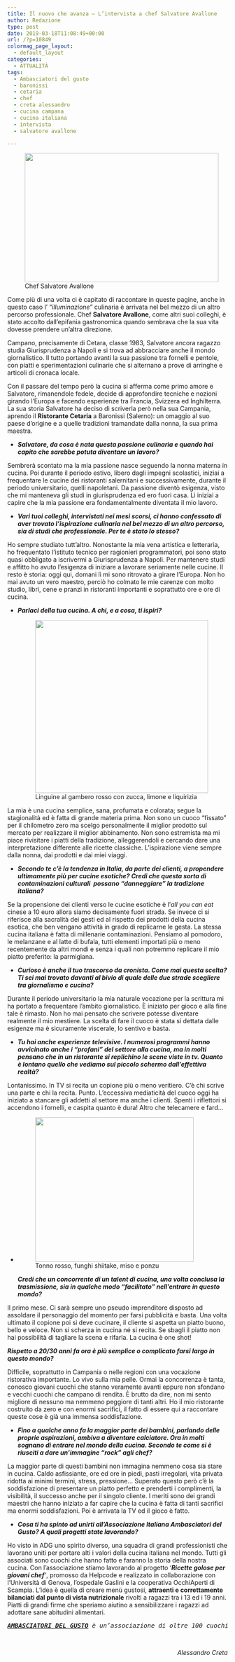 ```yaml
---
title: Il nuovo che avanza – L’intervista a chef Salvatore Avallone
author: Redazione
type: post
date: 2019-03-18T11:08:49+00:00
url: /?p=10849
colormag_page_layout:
  - default_layout
categories:
  - ATTUALITÀ
tags:
  - Ambasciatori del gusto
  - baronissi
  - cetaria
  - chef
  - creta alessandro
  - cucina campana
  - cucina italiana
  - intervista
  - salvatore avallone

---
```

<figure id="attachment_10853" aria-describedby="caption-attachment-10853" style="width: 443px" class="wp-caption alignleft"><img decoding="async" loading="lazy" class="wp-image-10853 " src="https://progressonline.it/wp-content/uploads/2019/03/20180520113229_IMG_0872-1024x683.jpg" alt="" width="443" height="295" /><figcaption id="caption-attachment-10853" class="wp-caption-text">Chef Salvatore Avallone</figcaption></figure>

Come più di una volta ci è capitato di raccontare in queste pagine, anche in questo caso l’ “_illuminazione_” culinaria è arrivata nel bel mezzo di un altro percorso professionale. Chef **Salvatore Avallone**, come altri suoi colleghi, è stato accolto dall’epifania gastronomica quando sembrava che la sua vita dovesse prendere un’altra direzione.

Campano, precisamente di Cetara, classe 1983, Salvatore ancora ragazzo studia Giurisprudenza a Napoli e si trova ad abbracciare anche il mondo giornalistico. Il tutto portando avanti la sua passione tra fornelli e pentole, con piatti e sperimentazioni culinarie che si alternano a prove di arringhe e articoli di cronaca locale.

Con il passare del tempo però la cucina si afferma come primo amore e Salvatore, rimanendole fedele, decide di approfondire tecniche e nozioni girando l’Europa e facendo esperienze tra Francia, Svizzera ed Inghilterra. La sua storia Salvatore ha deciso di scriverla però nella sua Campania, aprendo il **Ristorante Cetaria** a Baronissi (Salerno): un omaggio al suo paese d’origine e a quelle tradizioni tramandate dalla nonna, la sua prima maestra.

  * **_Salvatore, da cosa è nata questa passione culinaria e quando hai capito che sarebbe potuta diventare un lavoro?_**

Sembrerà scontato ma la mia passione nasce seguendo la nonna materna in cucina. Poi durante il periodo estivo, libero dagli impegni scolastici, iniziai a frequentare le cucine dei ristoranti salernitani e successivamente, durante il periodo universitario, quelli napoletani. Da passione diventò esigenza, visto che mi manteneva gli studi in giurisprudenza ed ero fuori casa. Lì iniziai a capire che la mia passione era fondamentalmente diventata il mio lavoro.

  * **_Vari tuoi colleghi, intervistati nei mesi scorsi, ci hanno confessato di aver trovato l’ispirazione culinaria nel bel mezzo di un altro percorso, sia di studi che professionale. Per te è stato lo stesso?_** 

Ho sempre studiato tutt&#8217;altro. Nonostante la mia vena artistica e letteraria, ho frequentato l&#8217;istituto tecnico per ragionieri programmatori, poi sono stato quasi obbligato a iscrivermi a Giurisprudenza a Napoli. Per mantenere studi e affitto ho avuto l&#8217;esigenza di iniziare a lavorare seriamente nelle cucine. Il resto è storia: oggi qui, domani lì mi sono ritrovato a girare l’Europa. Non ho mai avuto un vero maestro, perciò ho colmato le mie carenze con molto studio, libri, cene e pranzi in ristoranti importanti e soprattutto ore e ore di cucina.

  * ****_Parlaci della tua cucina. A chi, e a cosa, ti ispiri?_**** 
    <figure id="attachment_10855" aria-describedby="caption-attachment-10855" style="width: 395px" class="wp-caption alignright"><img decoding="async" loading="lazy" class="wp-image-10855 " src="https://progressonline.it/wp-content/uploads/2019/03/Linguine-al-gambero-rosso-con-zucca-limone-e-liquirizia-1024x1024.jpg" alt="" width="395" height="395" /><figcaption id="caption-attachment-10855" class="wp-caption-text">Linguine al gambero rosso con zucca, limone e liquirizia</figcaption></figure></li> </ul> 
    
    La mia è una cucina semplice, sana, profumata e colorata; segue la stagionalità ed è fatta di grande materia prima. Non sono un cuoco “fissato&#8221; per il chilometro zero ma scelgo personalmente il miglior prodotto sul mercato per realizzare il miglior abbinamento. Non sono estremista ma mi piace rivisitare i piatti della tradizione, alleggerendoli e cercando dare una interpretazione differente alle ricette classiche. L’ispirazione viene sempre dalla nonna, dai prodotti e dai miei viaggi.
    
      * **_Secondo te c’è la tendenza in Italia, da parte dei clienti, a propendere ultimamente più per cucine esotiche? Credi che questa sorta di contaminazioni culturali  possano “danneggiare” la tradizione italiana?_**
    
    Se la propensione dei clienti verso le cucine esotiche è l’_all you can eat_ cinese a 10 euro allora siamo decisamente fuori strada. Se invece ci si riferisce alla sacralità dei gesti ed al rispetto dei prodotti della cucina esotica, che ben vengano attività in grado di replicarne le gesta. La stessa cucina italiana è fatta di millenarie contaminazioni. Pensiamo al pomodoro, le melanzane e al latte di bufala, tutti elementi importati più o meno recentemente da altri mondi e senza i quali non potremmo replicare il mio piatto preferito: la parmigiana.
    
      * **_Curioso è anche il tuo trascorso da cronista. Come mai questa scelta? Ti sei mai trovato davanti al bivio di quale delle due strade scegliere tra giornalismo e cucina?_**
    
    Durante il periodo universitario la mia naturale vocazione per la scrittura mi ha portato a frequentare l&#8217;ambito giornalistico. È iniziato per gioco e alla fine tale è rimasto. Non ho mai pensato che scrivere potesse diventare realmente il mio mestiere. La scelta di fare il cuoco è stata sì dettata dalle esigenze ma è sicuramente viscerale, lo sentivo e basta.
    
      * **_Tu hai anche esperienze televisive. I numerosi programmi hanno avvicinato anche i “profani” del settore alla cucina, ma in molti pensano che in un ristorante si replichino le scene viste in tv. Quanto è lontano quello che vediamo sul piccolo schermo dall’effettiva realtà?_**
    
    Lontanissimo. In TV si recita un copione più o meno veritiero. C&#8217;è chi scrive una parte e chi la recita. Punto. L&#8217;eccessiva mediaticità del cuoco oggi ha iniziato a stancare gli addetti al settore ma anche i clienti. Spenti i riflettori si accendono i fornelli, e caspita quanto è dura! Altro che telecamere e fard…
    
      * <figure id="attachment_10852" aria-describedby="caption-attachment-10852" style="width: 362px" class="wp-caption alignleft"><img decoding="async" loading="lazy" class="wp-image-10852 " src="https://progressonline.it/wp-content/uploads/2019/03/Tonno-rosso-funghi-shiitake-miso-e-ponzu-1024x937.jpg" alt="" width="362" height="330" /><figcaption id="caption-attachment-10852" class="wp-caption-text">Tonno rosso, funghi shiitake, miso e ponzu</figcaption></figure>
        
        **_Credi che un concorrente di un talent di cucina, una volta conclusa la trasmissione, sia in qualche modo “facilitato” nell’entrare in questo mondo?_**</li> </ul> 
        
        Il primo mese. Ci sarà sempre uno pseudo imprenditore disposto ad assoldare il personaggio del momento per farsi pubblicità e basta. Una volta ultimato il copione poi si deve cucinare, il cliente si aspetta un piatto buono, bello e veloce. Non si scherza in cucina né si recita. Se sbagli il piatto non hai possibilità di tagliare la scena e rifarla. La cucina è one shot!
        
        **_Rispetto a 20/30 anni fa ora è più semplice o complicato farsi largo in questo mondo?_**
        
        Difficile, soprattutto in Campania o nelle regioni con una vocazione ristorativa importante. Lo vivo sulla mia pelle. Ormai la concorrenza è tanta, conosco giovani cuochi che stanno veramente avanti eppure non sfondano e vecchi cuochi che campano di rendita. È brutto da dire, non mi sento migliore di nessuno ma nemmeno peggiore di tanti altri. Ho il mio ristorante costruito da zero e con enormi sacrifici, il fatto di essere qui a raccontare queste cose è già una immensa soddisfazione.
        
          * **_Fino a qualche anno fa la maggior parte dei bambini, parlando delle proprie aspirazioni, ambiva a diventare calciatore. Ora in molti sognano di entrare nel mondo della cucina. Secondo te come si è riusciti a dare un’immagine “rock” agli chef?_**
        
        La maggior parte di questi bambini non immagina nemmeno cosa sia stare in cucina. Caldo asfissiante, ore ed ore in piedi, pasti irregolari, vita privata ridotta ai minimi termini, stress, pressione… Superato questo però c&#8217;è la soddisfazione di presentare un piatto perfetto e prenderti i complimenti, la visibilità, il successo anche per il singolo cliente. I meriti sono dei grandi maestri che hanno iniziato a far capire che la cucina è fatta di tanti sacrifici ma enormi soddisfazioni. Poi è arrivata la TV ed il gioco è fatto.
        
          * **_Cosa ti ha spinto ad unirti all’Associazione Italiana Ambasciatori del Gusto? A quali progetti state lavorando?_**
        
        Ho visto in ADG uno spirito diverso, una squadra di grandi professionisti che lavorano uniti per portare alti i valori della cucina italiana nel mondo. Tutti gli associati sono cuochi che hanno fatto e faranno la storia della nostra cucina. Con l&#8217;associazione stiamo lavorando al progetto ‘**_Ricette golose per giovani chef_**_’_, promosso da Helpcode e realizzato in collaborazione con l’Università di Genova, l’ospedale Gaslini e la cooperativa OcchiAperti di Scampia. L’idea è quella di creare menù gustosi, **attraenti e correttamente bilanciati dal punto di vista nutrizionale** rivolti a ragazzi tra i 13 ed i 19 anni. Piatti di grandi firme che speriamo aiutino a sensibilizzare i ragazzi ad adottare sane abitudini alimentari.
        
        
        
        <pre><em><a href="https://www.ambasciatoridelgusto.it"><strong>AMBASCIATORI DEL GUSTO</strong></a> è un’associazione di oltre 100 cuochi, pizzaioli, sommelier, manager di ristoranti e professionisti che portano alta la cucina italiana nel mondo e rappresentano il concetto di gusto italiano. Tra gli associati anche Massimo Bottura, Antonino Cannavacciuolo, Davide Oldani e Carlo Cracco.</em></pre>
        
        &nbsp;
        
        <p style="text-align: right;">
          <em>Alessandro Creta</em>
        </p>